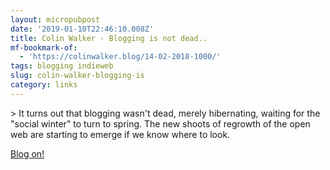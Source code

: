 ```yaml
---
layout: micropubpost
date: '2019-01-10T22:46:10.008Z'
title: Colin Walker - Blogging is not dead..
mf-bookmark-of:
  - 'https://colinwalker.blog/14-02-2018-1000/'
tags: blogging indieweb
slug: colin-walker-blogging-is
category: links
---
```

&gt; It turns out that blogging wasn&#39;t dead, merely hibernating, waiting for the &quot;social winter&quot; to turn to spring. The new shoots of regrowth of the open web are starting to emerge if we know where to look.

[Blog on!](https://colinwalker.blog/14-02-2018-1000/)
